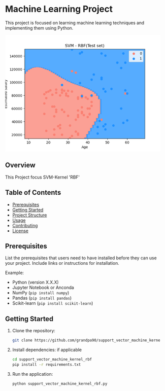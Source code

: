 # Machine Learning Project

This project is focused on learning machine learning techniques and implementing them using Python.

![Machine Learning](Figure_1.png)

## Overview

This Project focus SVM-Kernel 'RBF'

## Table of Contents

- [Prerequisites](#prerequisites)
- [Getting Started](#getting-started)
- [Project Structure](#project-structure)
- [Usage](#usage)
- [Contributing](#contributing)
- [License](#license)

## Prerequisites

List the prerequisites that users need to have installed before they can use your project. Include links or instructions for installation.

Example:

- Python (version X.X.X)
- Jupyter Notebook or Anconda 
- NumPy (`pip install numpy`)
- Pandas (`pip install pandas`)
- Scikit-learn (`pip install scikit-learn`)

## Getting Started

1. Clone the repository:

    ```bash
    git clone https://github.com/grandpa90/support_vector_machine_kernel_rbf.git
    ```

2. Install dependencies:
    if applicable
    ```bash
    cd support_vector_machine_kernel_rbf
    pip install -r requirements.txt
    ```

3. Run the application:

    ```bash
    python support_vector_machine_kernel_rbf.py
    ```
